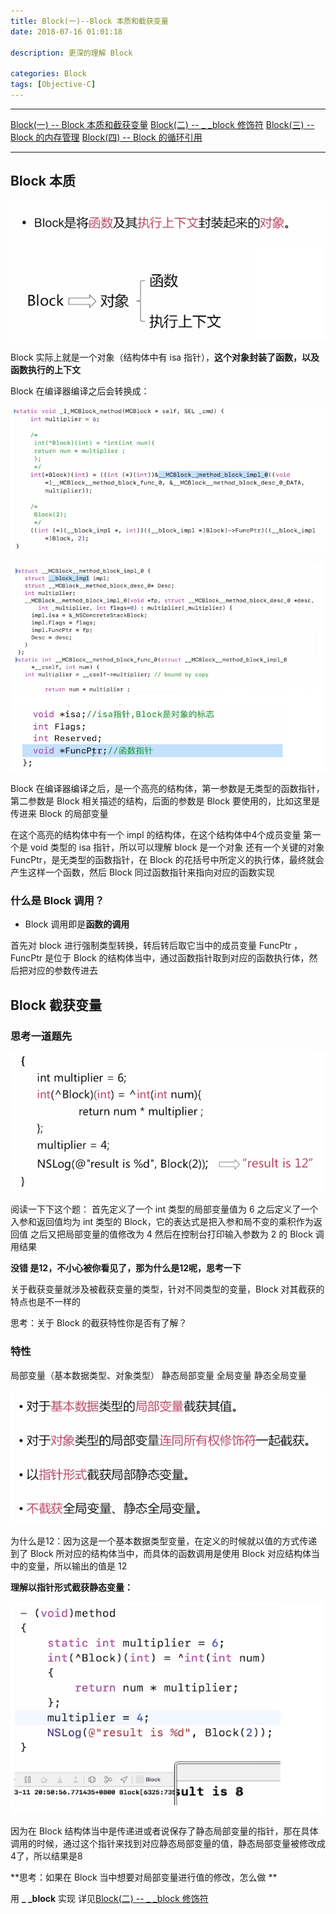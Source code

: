 ```yaml
---
title: Block(一)--Block 本质和截获变量
date: 2018-07-16 01:01:18

description: 更深的理解 Block

categories: Block
tags: [Objective-C]
---
```


*******
[Block(一) -- Block 本质和截获变量](https://xiaopengmonsters.github.io/2018/07/16/Block--Block%20%E6%9C%AC%E8%B4%A8%E5%92%8C%E6%88%AA%E8%8E%B7%E5%8F%98%E9%87%8F/)
[Block(二) -- _ _block 修饰符](https://xiaopengmonsters.github.io/2018/07/21/Block--_%20_block%20%E4%BF%AE%E9%A5%B0%E7%AC%A6/)
[Block(三) -- Block 的内存管理](https://xiaopengmonsters.github.io/2018/08/06/Block--Block%20%E7%9A%84%E5%86%85%E5%AD%98%E7%AE%A1%E7%90%86/)
[Block(四) -- Block 的循环引用](https://xiaopengmonsters.github.io/2018/06/05/Block--Block%20%E7%9A%84%E5%BE%AA%E7%8E%AF%E5%BC%95%E7%94%A8/)
******

## Block 本质

![](/img/Block本质.png)

Block 实际上就是一个对象（结构体中有 isa 指针），**这个对象封装了函数，以及函数执行的上下文**

Block 在编译器编译之后会转换成：

![](/img/Block编译1.png)

![](/img/Block编译2.png)

Block 在编译器编译之后，是一个高亮的结构体，第一参数是无类型的函数指针，第二参数是 Block 相关描述的结构，后面的参数是 Block 要使用的，比如这里是传进来 Block 的局部变量

在这个高亮的结构体中有一个 impl 的结构体，在这个结构体中4个成员变量
第一个是 void 类型的 isa 指针，所以可以理解 block 是一个对象
还有一个关键的对象 FuncPtr，是无类型的函数指针，在 Block 的花括号中所定义的执行体，最终就会产生这样一个函数，然后 Block 同过函数指针来指向对应的函数实现

### 什么是 Block 调用？

* Block 调用即是**函数的调用**

首先对 block 进行强制类型转换，转后转后取它当中的成员变量 FuncPtr ，FuncPtr 是位于 Block 的结构体当中，通过函数指针取到对应的函数执行体，然后把对应的参数传进去

## Block 截获变量

### 思考一道题先

![](/img/滴滴笔试真题Block.png)

阅读一下下这个题：
首先定义了一个 int 类型的局部变量值为 6
之后定义了一个入参和返回值均为 int 类型的 Block，它的表达式是把入参和局不变的乘积作为返回值
之后又把局部变量的值修改为 4
然后在控制台打印输入参数为 2 的 Block 调用结果

**没错 是12，不小心被你看见了，那为什么是12呢，思考一下**

关于截获变量就涉及被截获变量的类型，针对不同类型的变量，Block 对其截获的特点也是不一样的

思考：关于 Block 的截获特性你是否有了解？  


### 特性

局部变量（基本数据类型、对象类型）
静态局部变量
全局变量
静态全局变量

![](/img/Block截获变量特性.png)

为什么是12：因为这是一个基本数据类型变量，在定义的时候就以值的方式传递到了 Block 所对应的结构体当中，而具体的函数调用是使用 Block 对应结构体当中的变量，所以输出的值是 12

**理解以指针形式截获静态变量：**

![](/img/指针形式截获静态变量.png)

因为在 Block 结构体当中是传递进或者说保存了静态局部变量的指针，那在具体调用的时候，通过这个指针来找到对应静态局部变量的值，静态局部变量被修改成4了，所以结果是8


**思考：如果在 Block 当中想要对局部变量进行值的修改，怎么做 **


用 **_ _block** 实现 
详见[Block(二) -- _ _block 修饰符](https://xiaopengmonsters.github.io/2018/07/21/Block--_%20_block%20%E4%BF%AE%E9%A5%B0%E7%AC%A6/)